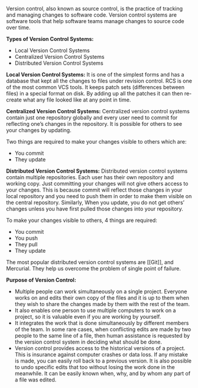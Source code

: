Version control, also known as source control, is the practice of tracking and managing changes to software code. Version control systems are software tools that help software teams manage changes to source code over time.

**Types of Version Control Systems:** 

- Local Version Control Systems
- Centralized Version Control Systems
- Distributed Version Control Systems

**Local Version Control Systems:** It is one of the simplest forms and has a database that kept all the changes to files under revision control. RCS is one of the most common VCS tools. It keeps patch sets (differences between files) in a special format on disk. By adding up all the patches it can then re-create what any file looked like at any point in time. 

**Centralized Version Control Systems:** Centralized version control systems contain just one repository globally and every user need to commit for reflecting one’s changes in the repository. It is possible for others to see your changes by updating. 

Two things are required to make your changes visible to others which are:  

- You commit
- They update

**Distributed Version Control Systems:** Distributed version control systems contain multiple repositories. Each user has their own repository and working copy. Just committing your changes will not give others access to your changes. This is because commit will reflect those changes in your local repository and you need to push them in order to make them visible on the central repository. Similarly, When you update, you do not get others’ changes unless you have first pulled those changes into your repository. 

To make your changes visible to others, 4 things are required:  

- You commit
- You push
- They pull
- They update

The most popular distributed version control systems are [[Git]], and Mercurial. They help us overcome the problem of single point of failure.

**Purpose of Version Control:** 

- Multiple people can work simultaneously on a single project. Everyone works on and edits their own copy of the files and it is up to them when they wish to share the changes made by them with the rest of the team.
- It also enables one person to use multiple computers to work on a project, so it is valuable even if you are working by yourself.
- It integrates the work that is done simultaneously by different members of the team. In some rare cases, when conflicting edits are made by two people to the same line of a file, then human assistance is requested by the version control system in deciding what should be done.
- Version control provides access to the historical versions of a project. This is insurance against computer crashes or data loss. If any mistake is made, you can easily roll back to a previous version. It is also possible to undo specific edits that too without losing the work done in the meanwhile. It can be easily known when, why, and by whom any part of a file was edited.